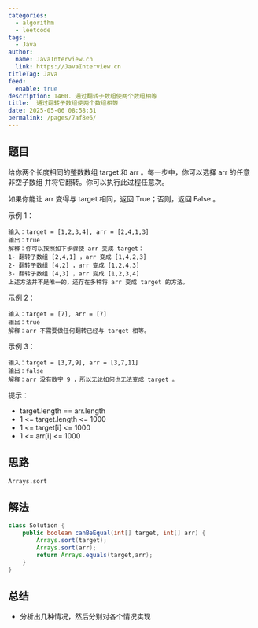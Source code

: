 ```yaml
---
categories: 
  - algorithm
  - leetcode
tags: 
  - Java
author: 
  name: JavaInterview.cn
  link: https://JavaInterview.cn
titleTag: Java
feed: 
  enable: true
description: 1460. 通过翻转子数组使两个数组相等
title:  通过翻转子数组使两个数组相等
date: 2025-05-06 08:58:31
permalink: /pages/7af8e6/
---
```


## 题目
给你两个长度相同的整数数组 target 和 arr 。每一步中，你可以选择 arr 的任意 非空子数组 并将它翻转。你可以执行此过程任意次。

如果你能让 arr 变得与 target 相同，返回 True；否则，返回 False 。



示例 1：

    输入：target = [1,2,3,4], arr = [2,4,1,3]
    输出：true
    解释：你可以按照如下步骤使 arr 变成 target：
    1- 翻转子数组 [2,4,1] ，arr 变成 [1,4,2,3]
    2- 翻转子数组 [4,2] ，arr 变成 [1,2,4,3]
    3- 翻转子数组 [4,3] ，arr 变成 [1,2,3,4]
    上述方法并不是唯一的，还存在多种将 arr 变成 target 的方法。
示例 2：

    输入：target = [7], arr = [7]
    输出：true
    解释：arr 不需要做任何翻转已经与 target 相等。
示例 3：

    输入：target = [3,7,9], arr = [3,7,11]
    输出：false
    解释：arr 没有数字 9 ，所以无论如何也无法变成 target 。


提示：

* target.length == arr.length
* 1 <= target.length <= 1000
* 1 <= target[i] <= 1000
* 1 <= arr[i] <= 1000


## 思路

    Arrays.sort

## 解法
```java
class Solution {
    public boolean canBeEqual(int[] target, int[] arr) {
        Arrays.sort(target);
        Arrays.sort(arr);
        return Arrays.equals(target,arr);
    }
}

```

## 总结

- 分析出几种情况，然后分别对各个情况实现 
